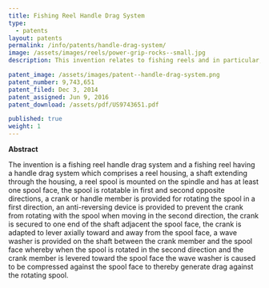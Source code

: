 ```yaml
---
title: Fishing Reel Handle Drag System
type: 
  - patents
layout: patents
permalink: /info/patents/handle-drag-system/
image: /assets/images/reels/power-grip-rocks--small.jpg
description: This invention relates to fishing reels and in particular, a drag system for anti-reverse type fishing reels.

patent_image: /assets/images/patent--handle-drag-system.png
patent_number: 9,743,651
patent_filed: Dec 3, 2014
patent_assigned: Jun 9, 2016
patent_download: /assets/pdf/US9743651.pdf

published: true
weight: 1
---
```

**Abstract**

The invention is a fishing reel handle drag system and a fishing reel having a handle drag system which comprises a reel housing, a shaft extending through the housing, a reel spool is mounted on the spindle and has at least one spool face, the spool is rotatable in first and second opposite directions, a crank or handle member is provided for rotating the spool in a first direction, an anti-reversing device is provided to prevent the crank from rotating with the spool when moving in the second direction, the crank is secured to one end of the shaft adjacent the spool face, the crank is adapted to lever axially toward and away from the spool face, a wave washer is provided on the shaft between the crank member and the spool face whereby when the spool is rotated in the second direction and the crank member is levered toward the spool face the wave washer is caused to be compressed against the spool face to thereby generate drag against the rotating spool.

